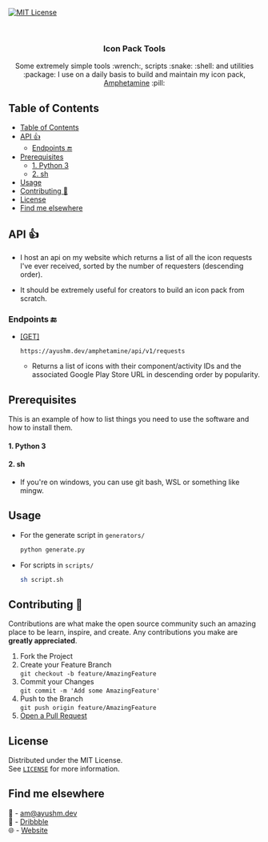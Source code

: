 [![MIT License][license-shield]][license-url]

<!-- PROJECT LOGO -->
<br />
<p align="center">
  <!-- <a href="">
    <img src="images/logo.png" alt="Logo" width="80" height="80">
  </a> -->

  <h3 align="center">Icon Pack Tools</h3>

  <p align="center">
    Some extremely simple tools :wrench:, scripts :snake: :shell: and utilities :package: I use on a daily basis to build and maintain my icon pack, <a href="">Amphetamine</a> :pill:
    <br />
  </p>
</p>

<!-- TABLE OF CONTENTS -->

## Table of Contents

- [Table of Contents](#table-of-contents)
- [API :thumbsup:](#api-)
  - [Endpoints :end:](#endpoints-)
- [Prerequisites](#prerequisites)
    - [1. Python 3](#1-python-3)
    - [2. sh](#2-sh)
- [Usage](#usage)
- [Contributing :hammer:](#contributing-)
- [License](#license)
- [Find me elsewhere](#find-me-elsewhere)

<!-- ABOUT THE PROJECT -->

## API :thumbsup:

-   I host an api on my website which returns a list of all the icon requests I've ever received, sorted by the number of requesters (descending order).

-   It should be extremely useful for creators to build an icon pack from scratch.

### Endpoints :end:

-   [[GET]](https://ayushm.dev/amphetamine/api/v1/requests)

    ```
    https://ayushm.dev/amphetamine/api/v1/requests
    ```

    -   Returns a list of icons with their component/activity IDs and the associated Google Play Store URL in descending order by popularity.

<!-- GETTING STARTED -->

## Prerequisites

This is an example of how to list things you need to use the software and how to install them.

#### 1. Python 3

#### 2. sh

-   If you're on windows, you can use git bash, WSL or something like mingw.

<!-- USAGE -->

## Usage

-   For the generate script in `generators/`
    ```python
    python generate.py
    ```
-   For scripts in `scripts/`
    ```sh
    sh script.sh
    ```

<!-- CONTRIBUTING -->

## Contributing :hammer:

Contributions are what make the open source community such an amazing place to be learn, inspire, and create. Any contributions you make are **greatly appreciated**.

1. Fork the Project
2. Create your Feature Branch<br>
  `git checkout -b feature/AmazingFeature`
3. Commit your Changes<br>
  `git commit -m 'Add some AmazingFeature'`
4. Push to the Branch<br>
  `git push origin feature/AmazingFeature`
5. <a href="https://help.github.com/en/github/collaborating-with-issues-and-pull-requests/creating-a-pull-request">Open a Pull Request</a>

<!-- LICENSE -->

## License

Distributed under the MIT License.
<br />
See <a href="LICENSE.md">`LICENSE`</a> for more information.

<!-- CONTACT -->

## Find me elsewhere

:email: - [am@ayushm.dev](mailto:am@ayushm.dev)<br>
:basketball: - [Dribbble](https://dribbble.com/ayush)<br>
:globe_with_meridians: - [Website](https://ayushm.dev)

<!-- ACKNOWLEDGEMENTS -->

<!-- MARKDOWN LINKS & IMAGES -->
<!-- https://www.markdownguide.org/basic-syntax/#reference-style-links -->

[license-shield]: https://img.shields.io/github/license/othneildrew/Best-README-Template.svg?style=flat-square
[license-url]: https://github.com/PrunedNeuron/icon-pack-tools/blob/master/LICENSE.md
[linkedin-shield]: https://img.shields.io/badge/-LinkedIn-black.svg?style=flat-square&logo=linkedin&colorB=555
[linkedin-url]: https://linkedin.com/in/othneildrew
[product-screenshot]: images/screenshot.png
